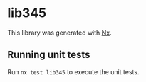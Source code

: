 # lib345

This library was generated with [Nx](https://nx.dev).

## Running unit tests

Run `nx test lib345` to execute the unit tests.
